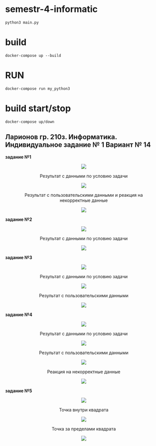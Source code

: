 # semestr-4-informatic
    python3 main.py

# build
    docker-compose up --build

# RUN
    docker-compose run my_python3

# build start/stop
    docker-compose up/down

## Ларионов гр. 210з. Информатика. Индивидуальное задание № 1 Вариант № 14

**задание №1**
<figure>
   <p align="center">
      <img src="https://github.com/dr-number/semestr-4-informatic/blob/main/for_read_me/ex_1/info.png">
   </p>
</figure>

<figure>
   <p align="center">Результат с данными по условию задачи</p>
   <p align="center">
      <img src="https://github.com/dr-number/semestr-4-informatic/blob/main/for_read_me/ex_1/standart.png">
   </p>
</figure>

<figure>
   <p align="center">Результат с пользовательскими данными и реакция на некорректные данные</p>
   <p align="center">
      <img src="https://github.com/dr-number/semestr-4-informatic/blob/main/for_read_me/ex_1/custom_data.png">
   </p>
</figure>

**задание №2**
<figure>
   <p align="center">
      <img src="https://github.com/dr-number/semestr-4-informatic/blob/main/for_read_me/ex_2/info.png">
   </p>
</figure>

<figure>
   <p align="center">Результат с данными по условию задачи</p>
   <p align="center">
      <img src="https://github.com/dr-number/semestr-4-informatic/blob/main/for_read_me/ex_2/standart.png">
   </p>
</figure>

**задание №3**
<figure>
   <p align="center">
      <img src="https://github.com/dr-number/semestr-4-informatic/blob/main/for_read_me/ex_3/info.png">
   </p>
</figure>

<figure>
   <p align="center">Результат с данными по условию задачи</p>
   <p align="center">
      <img src="https://github.com/dr-number/semestr-4-informatic/blob/main/for_read_me/ex_3/standart.png">
   </p>
</figure>

<figure>
   <p align="center">Результат с пользовательскими данными</p>
   <p align="center">
      <img src="https://github.com/dr-number/semestr-4-informatic/blob/main/for_read_me/ex_3/custom_data.png">
   </p>
</figure>

**задание №4**
<figure>
   <p align="center">
      <img src="https://github.com/dr-number/semestr-4-informatic/blob/main/for_read_me/ex_4/info.png">
   </p>
</figure>

<figure>
   <p align="center">Результат с данными по условию задачи</p>
   <p align="center">
      <img src="https://github.com/dr-number/semestr-4-informatic/blob/main/for_read_me/ex_4/standart.png">
   </p>
</figure>

<figure>
   <p align="center">Результат с пользовательскими данными</p>
   <p align="center">
      <img src="https://github.com/dr-number/semestr-4-informatic/blob/main/for_read_me/ex_4/custom_data.png">
   </p>
</figure>

<figure>
   <p align="center">Реакция на некорректные данные</p>
   <p align="center">
      <img src="https://github.com/dr-number/semestr-4-informatic/blob/main/for_read_me/ex_4/error_custom_data.png">
   </p>
</figure>

**задание №5**
<figure>
   <p align="center">
      <img src="https://github.com/dr-number/semestr-4-informatic/blob/main/for_read_me/ex_5/info.png">
   </p>
</figure>

<figure>
   <p align="center">Точка внутри квадрата</p>
   <p align="center">
      <img src="https://github.com/dr-number/semestr-4-informatic/blob/main/for_read_me/ex_5/option1.png">
   </p>
</figure>

<figure>
   <p align="center">Точка за пределами квадрата</p>
   <p align="center">
      <img src="https://github.com/dr-number/semestr-4-informatic/blob/main/for_read_me/ex_5/option2.png">
   </p>
</figure>
